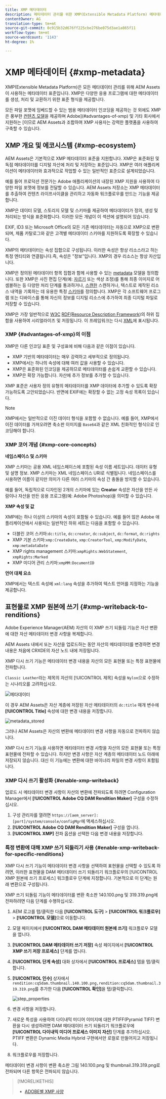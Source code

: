 ```yaml
---
title: XMP 메타데이터
description: 메타데이터 관리를 위한 XMP(Extensible Metadata Platform) 메타데이터 표준에 대해 알아봅니다. AEM에서 메타데이터를 생성, 처리 및 교환하기 위한 표준화된 포맷으로 사용합니다.
contentOwner: AG
translation-type: tm+mt
source-git-commit: 0c915b32d676ff225cbe276be075d3ae1a865f11
workflow-type: tm+mt
source-wordcount: '1143'
ht-degree: 1%

---
```



# XMP 메타데이터 {#xmp-metadata}

XMP(Extensible Metadata Platform)은 모든 메타데이터 관리를 위해 AEM Assets이 사용하는 메타데이터 표준입니다. XMP은 다양한 응용 프로그램에 대한 메타데이터를 생성, 처리 및 교환하기 위한 표준 형식을 제공합니다.

모든 파일 포맷에 임베드할 수 있는 범용 메타데이터 인코딩을 제공하는 것 외에도 XMP은 풍부한 [컨텐츠 모델](#xmp-core-concepts)을 제공하며 Adobe](#advantages-of-xmp) 및 기타 회사에서 지원하는 [이므로 AEM Assets과 조합하여 XMP 사용자는 강력한 플랫폼을 사용하여 구축할 수 있습니다.

## XMP 개요 및 에코시스템 {#xmp-ecosystem}

AEM Assets은 기본적으로 XMP 메타데이터 표준을 지원합니다. XMP은 표준화된 및 독점 메타데이터를 디지털 자산에 처리 및 저장하는 표준입니다. XMP은 여러 애플리케이션이 메타데이터와 효과적으로 작업할 수 있는 일반적인 표준으로 설계되었습니다.

예를 들어 프로덕션 전문가는 Adobe 애플리케이션의 내장된 XMP 지원을 사용하여 다양한 파일 포맷에 정보를 전달할 수 있습니다. AEM Assets 저장소는 XMP 메타데이터를 추출하여 컨텐츠 라이프사이클을 관리하고 자동화 워크플로우를 만드는 기능을 제공합니다.

XMP은 데이터 모델, 스토리지 모델 및 스키마를 제공하여 메타데이터가 정의, 생성 및 처리되는 방식을 표준화합니다. 이러한 모든 개념이 이 섹션에 설명되어 있습니다.

EXIF, ID3 또는 Microsoft Office의 모든 기존 메타데이터는 자동으로 XMP으로 변환되며, 제품 카탈로그와 같은 고객별 메타데이터 스키마를 지원하도록 확장할 수 있습니다.

XMP의 메타데이터는 속성 집합으로 구성됩니다. 이러한 속성은 항상 리소스라고 하는 특정 엔티티와 연결됩니다.즉, 속성은 &quot;정보&quot;입니다. XMP의 경우 리소스는 항상 자산입니다.

XMP은 정의된 메타데이터 항목 집합과 함께 사용할 수 있는 [metadata](https://en.wikipedia.org/wiki/Metadata) 모델을 정의합니다. 또한 XMP은 사진 편집 단계(예: [자르기](https://en.wikipedia.org/wiki/Cropping_%28image%29) 또는 색상 조정)를 통해 최종 이미지로 어셈블하는 등 다양한 처리 단계를 통과하거나, [스캔한](https://en.wikipedia.org/wiki/Image_scanner) 스캔하거나, 텍스트로 제작된 리소스 내역을 기록하는 데 유용한 특정 [스키마](https://en.wikipedia.org/wiki/XML_schema)를 정의합니다. XMP은 각 소프트웨어 프로그램 또는 디바이스를 통해 자신의 정보를 디지털 리소스에 추가하여 최종 디지털 파일로 저장할 수 있습니다.

XMP은 가장 일반적으로 [W3C](https://en.wikipedia.org/wiki/World_Wide_Web_Consortium) [RDF(Resource Description Framework](https://en.wikipedia.org/wiki/Resource_Description_Framework))의 하위 집합을 사용하여 시리얼라이즈 및 저장됩니다. 이 프레임워크는 다시 [XML](https://en.wikipedia.org/wiki/XML)에 표시됩니다.

### XMP {#advantages-of-xmp}의 이점

XMP은 다른 인코딩 표준 및 구성표에 비해 다음과 같은 이점이 있습니다.

* XMP 기반의 메타데이터는 매우 강력하고 세부적으로 정의됩니다.
* XMP에서는 하나의 속성에 대해 여러 값을 사용할 수 있습니다.
* XMP은 표준화된 인코딩을 제공하므로 메타데이터를 손쉽게 교환할 수 있습니다.
* XMP은 확장 가능합니다. 자산에 추가 정보를 추가할 수 있습니다.

XMP 표준은 사용자 정의 유형의 메타데이터를 XMP 데이터에 추가할 수 있도록 확장 가능하도록 고안되었습니다. 반면에 EXIF에는 확장할 수 없는 고정 속성 목록이 있습니다.

>[!NOTE]
>
>XMP에서는 일반적으로 이진 데이터 형식을 포함할 수 없습니다. 예를 들어, XMP에서 이진 데이터를 가져오려면 축소판 이미지를 `Base64`과 같은 XML 친화적인 형식으로 인코딩해야 합니다.

### XMP 코어 개념 {#xmp-core-concepts}

**네임스페이스 및 스키마**

XMP 스키마는 공용 XML 네임스페이스에 포함된 속성 이름 세트입니다.
데이터 유형 및 설명 정보. XMP 스키마는 XML 네임스페이스 URI로 식별됩니다. 네임스페이스를 사용하면 이름이 같지만 의미가 다른 여러 스키마의 속성 간 충돌을 방지할 수 있습니다.

예를 들어, 독립적으로 디자인된 2개의 스키마에 있는 **Creator** 속성은 자산을 만든 사람이나 자산을 만든 응용 프로그램(예: Adobe Photoshop)을 의미할 수 있습니다.

**XMP 속성 및 값**

XMP에는 하나 이상의 스키마의 속성이 포함될 수 있습니다. 예를 들어 많은 Adobe 애플리케이션에서 사용되는 일반적인 하위 세트는 다음을 포함할 수 있습니다.

* 더블린 코어 스키마:`dc:title`, `dc:creator`, `dc:subject`, `dc:format`, `dc:rights`
* XMP 기본 스키마:`xmp:CreateDate`, `xmp:CreatorTool`, `xmp:ModifyDate`, `xmp:metadataDate`
* XMP rights management 스키마:`xmpRights:WebStatement`, `xmpRights:Marked`
* XMP 미디어 관리 스키마:`xmpMM:DocumentID`

**언어 대체 요소**

XMP에서는 텍스트 속성에 `xml:lang` 속성을 추가하여 텍스트 언어를 지정하는 기능을 제공합니다.

## 표현물로 XMP 원본에 쓰기 {#xmp-writeback-to-renditions}

Adobe Experience Manager(AEM) 자산의 이 XMP 쓰기 되돌림 기능은 자산 변환에 대한 자산 메타데이터 변경 사항을 복제합니다.

AEM Assets 내에서 또는 자산을 업로드하는 동안 자산의 메타데이터를 변경하면 변경 내용은 처음에 CRXDE의 자산 노드 내에 저장됩니다.

XMP 다시 쓰기 기능은 메타데이터 변경 내용을 자산의 모든 표현물 또는 특정 표현물에 전파합니다.

`Classic Leather`라는 제목의 자산의 [!UICONTROL 제목] 속성을 `Nylon`으로 수정하는 시나리오를 고려하십시오.

![메타데이터](assets/metadata.png)

이 경우 AEM Assets은 자산 계층에 저장된 자산 메타데이터의 `dc:title` 매개 변수에 **[!UICONTROL Title]** 속성에 대한 변경 내용을 저장합니다.

![metadata_stored](assets/metadata_stored.png)

그러나 AEM Assets은 자산의 변환에 메타데이터 변경 사항을 자동으로 전파하지 않습니다.

XMP 다시 쓰기 기능을 사용하면 메타데이터 변경 사항을 자산의 모든 표현물 또는 특정 표현물에 전파할 수 있습니다. 하지만 변경 사항은 자산 계층의 메타데이터 노드 아래에 저장되지 않습니다. 대신 이 기능에는 변환에 대한 바이너리 파일의 변경 사항이 포함됩니다.

### XMP 다시 쓰기 활성화 {#enable-xmp-writeback}

<!-- asgupta, Engg: Need attention here to update the configuration manager changes.
-->

업로드 시 메타데이터 변경 사항이 자산의 변환에 전파되도록 하려면 Configuration Manager에서 **[!UICONTROL Adobe CQ DAM Rendition Maker]** 구성을 수정하십시오.

1. 구성 관리자를 열려면 `https://[aem_server]:[port]/system/console/configMgr`에 액세스하십시오.
1. **[!UICONTROL Adobe CQ DAM Rendition Maker]** 구성을 엽니다.
1. **[!UICONTROL XMP]** 전파 옵션을 선택한 다음 변경 내용을 저장합니다.

### 특정 변환에 대해 XMP 쓰기 되돌리기 사용 {#enable-xmp-writeback-for-specific-renditions}

XMP 다시 쓰기 기능이 메타데이터 변경 사항을 선택하여 표현물을 선택할 수 있도록 하려면, 이러한 표현물을 DAM 메타데이터 쓰기 되돌리기 워크플로우의 [!UICONTROL XMP 원본에 쓰기 프로세스] 워크플로우 단계에 지정합니다. 기본적으로 이 단계는 원래 변환으로 구성됩니다.

XMP 쓰기 되돌림 기능이 메타데이터를 변환 축소판 140.100.png 및 319.319.png에 전파하려면 다음 단계를 수행하십시오.

1. AEM 로고를 탭/클릭한 다음 **[!UICONTROL 도구]** > **[!UICONTROL 워크플로우]** > **[!UICONTROL 모델]**&#x200B;으로 이동합니다.
1. 모델 페이지에서 **[!UICONTROL DAM 메타데이터 원본에 쓰기]** 워크플로우 모델을 엽니다.
1. **[!UICONTROL DAM 메타데이터 쓰기 저장]** 속성 페이지에서 **[!UICONTROL XMP 쓰기 저장 프로세스]** 단계를 엽니다.
1. **[!UICONTROL 단계 속성]** 대화 상자에서 **[!UICONTROL 프로세스]** 탭을 탭/클릭합니다.
1. **[!UICONTROL 인수]** 상자에서 `rendition:cq5dam.thumbnail.140.100.png,rendition:cq5dam.thumbnail.319.319.png`를 추가한 다음 **[!UICONTROL 확인]**&#x200B;을 탭/클릭합니다.

   ![step_properties](assets/step_properties.png)

1. 변경 사항을 저장합니다.
1. 새로운 특성을 사용하여 다이내믹 미디어 이미지에 대한 PTIFF(Pyramid TIFF) 변환을 다시 생성하려면 DAM 메타데이터 쓰기 되돌리기 워크플로우에 **[!UICONTROL 다이내믹 미디어 프로세스 이미지 자산]** 단계를 추가하십시오. PTIFF 변환은 Dynamic Media Hybrid 구현에서만 로컬로 만들어지고 저장됩니다.

1. 워크플로우를 저장합니다.

메타데이터 변경 사항이 변환 축소판 그림 140.100.png 및 thumbnail.319.319.png로 전파되며 다른 항목은 전파되지 않습니다.

>[!MORELIKETHIS]
>
>* [ADOBE별 XMP 사양](https://www.adobe.com/devnet/xmp.html)


